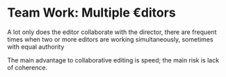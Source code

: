 # Team Work: Multiple €ditors

A lot only does the editor collaborate with the director, there are frequent times when two or more editors are working simultaneously, sometimes with equal authority

The main advantage to collaborative editing is speed; the main risk is lack of coherence.